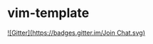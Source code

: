 # vim-template
[![Gitter](https://badges.gitter.im/Join Chat.svg)](https://gitter.im/averni/vim-template?utm_source=badge&utm_medium=badge&utm_campaign=pr-badge&utm_content=badge)